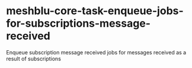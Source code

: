 # meshblu-core-task-enqueue-jobs-for-subscriptions-message-received
Enqueue subscription message received jobs for messages received as a result of subscriptions
